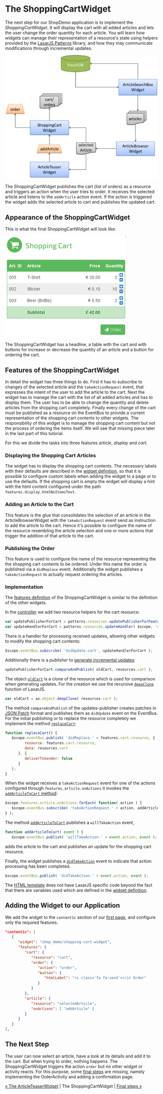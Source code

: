 # The ShoppingCartWidget

The next step for our ShopDemo application is to implement the _ShoppingCartWidget_.
It will display the cart with all added articles and lets the user change the order quantity for each article.
You will learn how widgets can manage their representation of a resource's state using helpers provided by the [LaxarJS Patterns](https://github.com/LaxarJS/laxar_patterns) library, and how they may communicate modifications through incremental updates.


![Step 7](img/step7.png)

The ShoppingCartWidget publishes the cart (list of orders) as a resource and triggers an action when the user tries to order.
It receives the selected article and listens to the `addArticle` action event.
If the action is triggered the widget adds the selected article to cart and publishes the updated cart.


## Appearance of the ShoppingCartWidget

This is what the final ShoppingCartWidget will look like:

![ShoppingCartWidget](img/shopping_cart_widget.png)

The ShoppingCartWidget has a headline, a table with the cart and with buttons for increase or decrease the quantity of an article and a button for ordering the cart.


## Features of the ShoppingCartWidget

In detail the widget has three things to do.
First it has to subscribe to changes of the selected article and the `takeActionRequest` event, that expresses the intent of the user to add the article to the cart.
Next the widget has to manage the cart with the list of all added articles and has to display them.
The user has to be able to change the quantity and delete articles from the shopping cart completely.
Finally every change of the cart must be published as a resource on the EventBus to provide a current representation of the shopping cart contents to other widgets.
The responsibility of this widget is to manage the shopping cart content but not the process of ordering the items itself.
We will see that missing piece later in the last part of this tutorial.

For this we divide the tasks into three features *article*, *display* and *cart*.


### Displaying the Shopping Cart Articles

The widget has to display the shopping cart contents.
The necessary labels with their defaults are described in the [widget definition](../../includes/widgets/shop_demo/shopping-cart-widget/widget.json), so that it is possible to configure custom labels when adding the widget to a page or to use the defaults.
If the shopping cart is empty the widget will display a hint with the html content configured under the path `features.display.htmlNoItemsText`.


### Adding an Article to the Cart

This feature is the glue that consolidates the selection of an article in the ArticleBrowserWidget with the `takeActionRequest` event send as instruction to add the article to the cart.
Hence it's possible to configure the name of the resource resembling the article selection and one or more actions that trigger the addition of that article to the cart.


### Publishing the Order

This feature is used to configure the name of the resource representing the the shopping cart contents to be ordered.
Under this name the order is published via a `didReplace` event.
Additionally the widget publishes a `takeActionRequest` to actually request ordering the articles.


### Implementation

The [features definition](../../includes/widgets/shop_demo/shopping-cart-widget/widget.json) of the ShoppingCartWidget is similar to the definition of the other widgets.

In the [controller](../../includes/widgets/shop_demo/shopping-cart-widget/shopping-cart-widget.js#L30) we add two resource helpers for the cart resource:

```javascript
var updatePublisherForCart = patterns.resources.updatePublisherForFeature( $scope, 'cart' );
var updateHandlerForCart = patterns.resources.updateHandler( $scope, 'cart' );
```

There is a handler for processing received updates, allowing other widgets to modify the shopping cart contents:

```javascript
$scope.eventBus.subscribe( 'didUpdate.cart', updateHandlerForCart );
```

Additionally there is a _publisher_ to [generate incremental updates](../../includes/widgets/shop_demo/shopping-cart-widget/shopping-cart-widget.js#L59):

```javascript
updatePublisherForCart.compareAndPublish( oldCart, resources.cart );
```

The object [`oldCart`](../../includes/widgets/shop_demo/shopping-cart-widget/shopping-cart-widget.js#L56) is a clone of the resource which is used for comparison when generating updates.
For the creation we use the recursive [`deepClone`](https://github.com/LaxarJS/laxar/blob/master/docs/api/lib/utilities/object.md#deepclone-obj-) function of LaxarJS.
```javascript
var oldCart = ax.object.deepClone( resources.cart );
```

The method `compareAndPublish` of the updates-publisher creates patches in [JSON Patch](http://tools.ietf.org/html/rfc6902) format and publishes them as `didUpdate` event on the EventBus.
For the initial publishing or to replace the resource completely we implement the method [`replaceCart`](../../includes/widgets/shop_demo/shopping-cart-widget/shopping-cart-widget.js#L130):

```javascript
function replaceCart() {
   $scope.eventBus.publish( 'didReplace.' + features.cart.resource, {
         resource: features.cart.resource,
         data: resources.cart
      }, {
         deliverToSender: false
      }
   );
}
```

When the widget receives a `takeActionRequest` event for one of the actions configured through `features.article.onActions` it invokes the  [`addArticleToCart` method](../../includes/widgets/shop_demo/shopping-cart-widget/shopping-cart-widget.js#L37):

```javascript
$scope.features.article.onActions.forEach( function( action ) {
   $scope.eventBus.subscribe( 'takeActionRequest.' + action, addArticleToCart );
} );
```

The method [`addArticleToCart`](../../includes/widgets/shop_demo/shopping-cart-widget/shopping-cart-widget.js#L94) publishes a `willTakeAction` event,

```javascript
function addArticleToCart( event ) {
   $scope.eventBus.publish( 'willTakeAction.' + event.action, event );
```

adds the article to the cart and publishes an update for the shopping cart resource.

Finally, the widget publishes a [`didTakeAction`](../../includes/widgets/shop_demo/shopping-cart-widget/shopping-cart-widget.js#L114) event to indicate that action processing has been completed.

```javascript
$scope.eventBus.publish( 'didTakeAction.' + event.action, event );
```

The [HTML template](../../includes/widgets/shop_demo/shopping-cart-widget/default.theme/shopping-cart-widget.html) does not have LaxarJS specific code beyond the fact that there are variables used which are defined in the [widget definition](../../includes/widgets/shop_demo/shopping-cart-widget/widget.json).


## Adding the Widget to our Application

We add the widget to the `content1c` section of our [first page](../../application/pages/shop_demo.json#L77), and configure only the required features.

```json
"content1c": [
   {
      "widget": "shop_demo/shopping-cart-widget",
      "features": {
         "cart": {
            "resource": "cart",
            "order": {
               "action": "order",
               "button": {
                  "htmlLabel": "<i class='fa fa-send'></i> Order"
               }
            }
         },
         "article": {
            "resource": "selectedArticle",
            "onActions": [ "addArticle" ]
         }
      }
   }
],
```


## The Next Step

The user can now select an article, have a look at its details and add it to the cart.
But when trying to order, nothing happens.
The ShoppingCartWidget triggers the action `order` but no other widget or activity reacts.
For this purpose, some [final steps](08_final_steps.md) are missing, namely implementing the OrderActivity and adding a confirmation page.

[« The ArticleTeaserWidget](06_article_teaser_widget.md)  | The ShoppingCartWidget | [Final steps »](08_final_steps.md)
